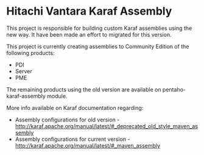 # Hitachi Vantara Karaf Assembly
This project is responsible for building custom Karaf assemblies using the new way. It have been made an effort to migrated for this version.

This project is currently creating assemblies to Community Edition of the following products:
* PDI
* Server
* PME

The remaining products using the old version are available on pentaho-karaf-assembly module.

More info available on Karaf documentation regarding:
* Assembly configurations for old version - http://karaf.apache.org/manual/latest/#_deprecated_old_style_maven_assembly
* Assembly configurations for current version - http://karaf.apache.org/manual/latest/#_maven_assembly



